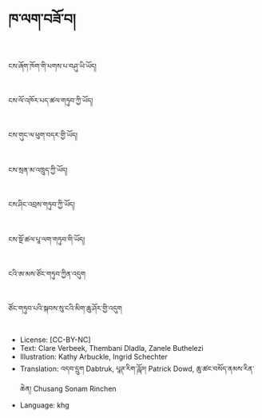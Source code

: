 # ཁ་ལག་བཟོ་བ།

##
ངས་ཞོག་ཁོག་གི་པགས་པ་བཤུ་ཡི་ཡོད།

##
ངས་ལོ་འཁོར་པད་ཚལ་གཏུབ་ཀྱི་ཡོད།

##
ངས་གུང་ལ་ཕུག་བདར་གྱི་ཡོད།

##
ངས་སྲན་མ་འཁྲུད་ཀྱི་ཡོད།

##
ངས་ཤིང་འབྲས་གཏུབ་ཀྱི་ཡོད།

##
ངས་སྔོ་ཚལ་པཱ་ལག་གཏུབ་གི་ཡོད།

##
ངའི་ཨ་མས་ཙོང་གཏུབ་ཀྱིན་འདུག

##
ཙོང་གཏུབ་པའི་སྐབས་སུ་ངའི་མིག་ཆུ་ཤོར་གྱི་འདུག

##
* License: [CC-BY-NC]
* Text: Clare Verbeek, Thembani Dladla, Zanele Buthelezi
* Illustration: Kathy Arbuckle, Ingrid Schechter
* Translation: འདབ་དྲུག Dabtruk, པཱཊ་རིག་ཌཱོཌ། Patrick Dowd, ཆུ་ཚང་བསོད་ནམས་རིན་ཆེན། Chusang Sonam Rinchen
* Language: khg
